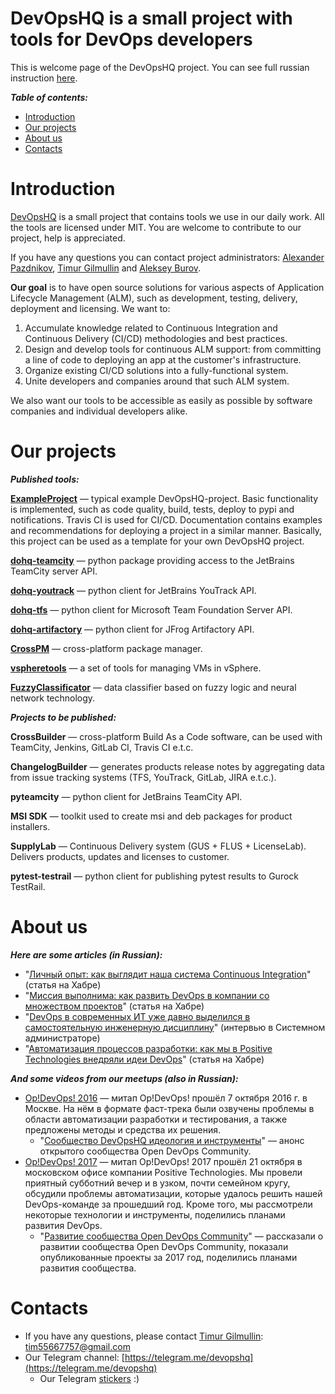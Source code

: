 DevOpsHQ is a small project with tools for DevOps developers
============================================================
This is welcome page of the DevOpsHQ project. You can see full russian instruction [here](https://github.com/devopshq/devopshq/blob/master/README_RU.md/).


***Table of contents:***
- [Introduction](#Introduction)
- [Our projects](#Links)
- [About us](#About)
- [Contacts](#Contacts)


# Introduction <a name="Introduction"></a>

[DevOpsHQ](https://github.com/devopshq) is a small project that contains tools we use in our daily work. All the tools are licensed under MIT.
You are welcome to contribute to our project, help is appreciated.

If you have any questions you can contact project administrators: [Alexander Pazdnikov](https://github.com/apazdnikov), [Timur Gilmullin](https://github.com/Tim55667757) and [Aleksey Burov](https://github.com/orgs/devopshq/people/allburov). 

**Our goal** is to have open source solutions for various aspects of Application Lifecycle Management (ALM), such as development, testing, delivery, deployment and licensing. 
We want to:
1. Accumulate knowledge related to Continuous Integration and Continuous Delivery (CI/CD) methodologies and best practices.
2. Design and develop tools for continuous ALM support: from committing a line of code to deploying an app at the customer's infrastructure.
3. Organize existing CI/CD solutions into a fully-functional system.
4. Unite developers and companies around that such ALM system.

We also want our tools to be accessible as easily as possible by software companies and individual developers alike.

# Our projects <a name="Links"></a>

***Published tools:***

**[ExampleProject](https://devopshq.github.io/ExampleProject/)** — typical example DevOpsHQ-project.
Basic functionality is implemented, such as code quality, build, tests, deploy to pypi and notifications.
Travis CI is used for CI/CD.
Documentation contains examples and recommendations for deploying a project in a similar manner.
Basically, this project can be used as a template for your own DevOpsHQ project.


**[dohq-teamcity](https://devopshq.github.io/teamcity)** — python package providing access to the JetBrains TeamCity server API.

**[dohq-youtrack](https://devopshq.github.io/youtrack/)** — python client for JetBrains YouTrack API.

**[dohq-tfs](https://devopshq.github.io/tfs/)** — python client for Microsoft Team Foundation Server API.

**[dohq-artifactory](https://devopshq.github.io/artifactory/)** — python client for JFrog Artifactory API.

**[CrossPM](http://devopshq.github.io/crosspm/)** — cross-platform package manager.

**[vspheretools](http://devopshq.github.io/vspheretools/)** — a set of tools for managing VMs in vSphere.

**[FuzzyClassificator](https://devopshq.github.io/FuzzyClassificator/)** — data classifier based on fuzzy logic and neural network technology.

***Projects to be published:***

**CrossBuilder** — cross-platform Build As a Code software, can be used with TeamCity, Jenkins, GitLab CI, Travis CI e.t.c. 

**ChangelogBuilder** — generates products release notes by aggregating data from issue tracking systems (TFS, YouTrack, GitLab, JIRA e.t.c.). 

**pyteamcity** — python client for JetBrains TeamCity API.

**MSI SDK** — toolkit used to create msi and deb packages for product installers.

**SupplyLab** — Continuous Delivery system (GUS + FLUS + LicenseLab). Delivers products, updates and licenses to customer.

**pytest-testrail** — python client for publishing pytest results to Gurock TestRail.


# About us <a name="About"></a>

***Here are some articles (in Russian):***

- "[Личный опыт: как выглядит наша система Continuous Integration](https://habrahabr.ru/company/pt/blog/313616/)" (статья на Хабре)
- "[Миссия выполнима: как развить DevOps в компании со множеством проектов](https://habrahabr.ru/company/pt/blog/310584/)" (статья на Хабре)
- "[DevOps в современных ИТ уже давно выделился в самостоятельную инженерную дисциплину﻿](http://samag.ru/archive/article/3543)" (интервью в Системном администраторе)
- "[Автоматизация процессов разработки: как мы в Positive Technologies внедряли идеи DevOps](https://habrahabr.ru/company/pt/blog/343884/)" (статья на Хабре)

***And some videos from our meetups (also in Russian):***

- [Op!DevOps! 2016](https://www.youtube.com/playlist?list=PLEl1NAXHTFNxcKRN09VQThNbQ33neUyfn) — митап Op!DevOps! прошёл 7 октября 2016 г. в Москве. На нём в формате фаст-трека были озвучены проблемы в области автоматизации разработки и тестирования, а также предложены методы и средства их решения. 
    - "[Сообщество DevOpsHQ идеология и инструменты](https://www.youtube.com/watch?v=BeIeaeVVRbc&index=16&t=0s&list=PLEl1NAXHTFNxcKRN09VQThNbQ33neUyfn)" — анонс открытого сообщества Open DevOps Community. 
- [Op!DevOps! 2017](https://www.youtube.com/playlist?list=PLEl1NAXHTFNyUW3toSkHLL4Jl1cw4vWkc) — митап Op!DevOps! 2017 прошёл 21 октября в московском офисе компании Positive Technologies. Мы провели приятный субботний вечер и в узком, почти семейном кругу, обсудили проблемы автоматизации, которые удалось решить нашей DevOps-команде за прошедший год. Кроме того, мы рассмотрели некоторые технологии и инструменты, поделились планами развития DevOps. 
    - "[Развитие сообщества Open DevOps Community](https://www.youtube.com/watch?v=fYjV-eZlvVA&t=46s&list=PLEl1NAXHTFNyUW3toSkHLL4Jl1cw4vWkc&index=8)" — рассказали о развитии сообщества Open DevOps Community, показали опубликованные проекты за 2017 год, поделились планами развития сообщества. 


# Contacts <a name="Contacts"></a>

- If you have any questions, please contact [Timur Gilmullin](https://github.com/Tim55667757): [tim55667757@gmail.com](mailto:tim55667757@gmail.com)   
- Our Telegram channel: [https://telegram.me/devopshq](https://telegram.me/devopshq)
    - Our Telegram [stickers](https://telegram.me/addstickers/opdevops) :)
